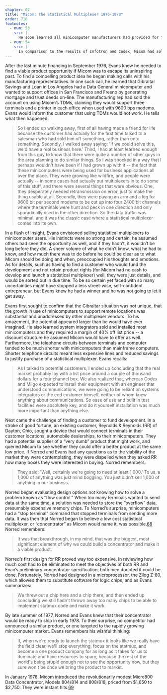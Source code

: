 ```yaml
---
chapter: 07
title: "Micom: The Statistical Multiplexer 1976-1978"
order: 710
footnotes:
  - num: 53
    src: |-
      He soon learned all minicomputer manufacturers had provided for flow control: Hewlett Packard called it X-On X-Off control, Data General, data terminal ready, etc.
  - num: 54
    src: |- 
      In comparison to the results of Infotron and Codex, Micom had sold 3,000 units.
---
```


After the last minute financing in September 1976, Evans knew he needed to find a viable product opportunity if Micom was to escape its uninspiring past. To find a compelling product idea he began making calls with his manufacturing representatives. In one such call, he learned that Gibraltar Savings and Loan in Los Angeles had a Data General minicomputer and wanted to support offices in San Francisco and Fresno by generating mortgage and trust deeds on-line. The manufacturing rep had sold the account on using Micom’s TDMs, claiming they would support three terminals and a printer in each office when used with 9600 bps modems. Evans would inform the customer that using TDMs would not work. He tells what then happened:

>So I ended up walking away, first of all having made a friend for life because the customer had actually for the first time talked to a salesman who had sold him off something, rather than onto something. Secondly, I walked away saying:  'If we could solve this, we'd have a real business here.' Third, I had at least learned enough from this guy to know that there were quite a number of other guys in the area planning to do similar things. So I was shocked in a way that I perhaps wouldn't have been if I had grown up with it -- the fact that these minicomputers were being used for business applications all over the place. They were growing like wildfire, and people were actually -- in some cases had actually put multiplexers in to do some of this stuff, and there were several things that were obvious. One, they desperately needed retransmission on error, just to make the thing usable at all. Secondly, they were paying an arm and a leg for 9600 bit per second modems to be cut up into four 2400 bit channels where the terminals were hunt and peck in one direction and only sporadically used in the other direction. So the data traffic was minimal, and it was the classic case where a statistical multiplexer comes into its own.

In a flash of insight, Evans envisioned selling statistical multiplexers to minicomputer users. His instincts were so strong and certain, he assumed others had seen the opportunity as well, and if they hadn’t, it wouldn’t be long before they did. A sheer volume of what he didn’t know, what he had to know, and how much there was to do before he could be clear as to what Micom should be doing and when, preoccupied his thoughts and emotions. As for details, such as having to find a customer who would fund the development and not retain product rights (for Micom had no cash to develop and launch a statistical multiplexer) well, they were just details, and would be sorted out in due time. To be so certain yet faced with so many uncertainties might have stopped a less street-wise, self-confident entrepreneur, but Evans knew he had a winner and he was not going to let it get away.

Evans first sought to confirm that the Gibraltar situation was not unique, that the growth in use of minicomputers to support remote locations was substantial and unaddressed by other multiplexer vendors. To his amazement, the potential appeared larger than he would have ever imagined. He also learned system integrators sold and installed most minicomputers and they required a margin of 40% off list price -- a discount structure he assumed Micom would have to offer as well. Furthermore, the telephone circuits between terminals and computer tended to be much shorter with minicomputers than mainframe computers. Shorter telephone circuits meant less expensive lines and reduced savings to justify purchase of a statistical multiplexer. Evans recalls:

>As I talked to potential customers, I ended up concluding that the real market probably lay with a list price around a couple of thousand dollars for a four channel box. We also realized that, whereas Codex and Milgo expected to install their equipment with an engineer that understood communications, we were going to be reliant on systems integrators or the end customer himself, neither of whom knew anything about communications.  So ease of use and built in test facilities were absolutely key, and do it yourself installation was much more important than anything else.

Next came the challenge of finding a customer to fund development. In a stroke of good fortune, an existing customer, Reynolds & Reynolds (RR) of Dayton, Ohio, sought a device that would connect terminals in their customer locations, automobile dealerships, to their minicomputers. They had a potential supplier of a “very dumb” product that might work, and queried Micom to see whether they could offer a better product at the same low price. If Norred and Evans had any questions as to the viability of the market they were contemplating, they were dispelled when they asked RR how many boxes they were interested in buying. Norred remembers:

>They said:  'Well, certainly we're going to need at least 1,000.' To us, a 1,000 of anything was just mind boggling. You just didn't sell 1,000 of anything in our business.

Norred began evaluating design options not knowing how to solve a problem known as “flow control.” When too many terminals wanted to send data at the same time, a solution was needed to store the “overflow” data, presumably expensive memory chips. To Norred’s surprise, minicomputers had a “stop terminal” command that stopped terminals from sending more data. It was then that Norred began to believe a low cost statistical multiplexer, or “concentrator” as Micom would name it, was possible.<a name="fnloc68" href="#fn68">68</a> Norred remembers:

>It was that breakthrough, in my mind, that was the biggest, most significant element of why we could build a concentrator and make it a viable product.

Norred’s first design for RR proved way too expensive. In reviewing how much cost had to be eliminated to meet the objectives of both RR and Evan’s preliminary concentrator specification, both men doubted it could be done. Fortunately, Norred had designed in a microprocessor, the Zilog Z-80, which allowed them to substitute software for logic chips, and as Evans summarizes:

>We threw out a chip here and a chip there, and then ended up concluding we still hadn't thrown away too many chips to be able to implement statmux code and make it work.

By late summer of 1977, Norred and Evans knew that their concentrator would be ready to ship in early 1978. To their surprise, no competitor had announced a similar product, or one targeted to the rapidly growing minicomputer market. Evans remembers his wishful thinking:

>If, when we're ready to launch the statmux it looks like we really have the field clear, we'll stop everything, focus on the statmux, and become a one product company for as long as it takes for us to dominate and have resources to spare, because the rest of the world's being stupid enough not to see the opportunity now, but they sure won't be once we bring the product to market.

In January 1978, Micom introduced the revolutionarily modest Micro800 Data Concentrator, Models 804/814 and 808/818, priced from $1,650 to $2,750. They were instant hits.<a name="fnloc69" href="#fn69">69</a>
